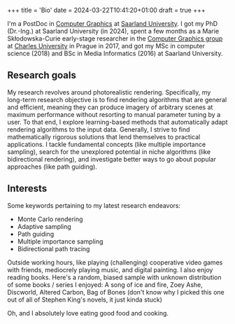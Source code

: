 +++
title = 'Bio'
date = 2024-03-22T10:41:20+01:00
draft = true
+++

I'm a PostDoc in [Computer Graphics](https://graphics.cg.uni-saarland.de) at [Saarland University](https://www.uni-saarland.de). I got my PhD (Dr.-Ing.) at Saarland University (in 2024), spent a few months as a Marie Skłodowska-Curie early-stage researcher in the [Computer Graphics group](https://cgg.mff.cuni.cz) at [Charles University](https://cuni.cz) in Prague in 2017, and got my MSc in computer science (2018) and BSc in Media Informatics (2016) at Saarland University.

## Research goals

My research revolves around photorealistic rendering. Specifically, my long-term research objective is to find rendering algorithms that are general and efficient, meaning they can produce imagery of arbitrary scenes at maximum performance without resorting to manual parameter tuning by a user. To that end, I explore learning-based methods that automatically adapt rendering algorithms to the input data. Generally, I strive to find mathematically rigorous solutions that lend themselves to practical applications. I tackle fundamental concepts (like multiple importance sampling), search for the unexplored potential in niche algorithms (like bidirectional rendering), and investigate better ways to go about popular approaches (like path guiding).

## Interests

Some keywords pertaining to my latest research endeavors:
- Monte Carlo rendering
- Adaptive sampling
- Path guiding
- Multiple importance sampling
- Bidirectional path tracing

Outside working hours, like playing (challenging) cooperative video games with friends, mediocrely playing music, and digital painting.
I also enjoy reading books. Here's a random, biased sample with unknown distribution of some books / series I enjoyed: A song of ice and fire, Zoey Ashe, Discworld, Altered Carbon, Bag of Bones (don't know why I picked this one out of all of Stephen King's novels, it just kinda stuck)

Oh, and I absolutely love eating good food and cooking.

